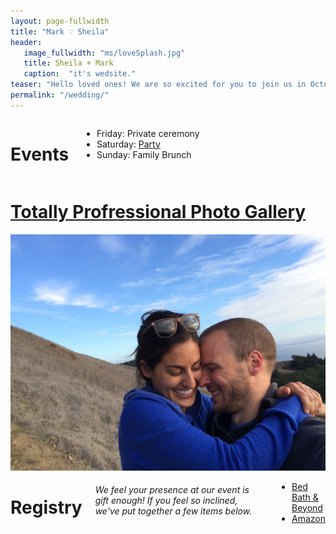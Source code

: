 ```yaml
---
layout: page-fullwidth
title: "Mark ♡ Sheila"
header:
   image_fullwidth: "ms/loveSplash.jpg"
   title: Sheila + Mark
   caption:  "it's wedsite."
teaser: "Hello loved ones! We are so excited for you to join us in October. We'll be updating the website with information in upcoming weeks, including shuttle information from SF to the reception in mid-September."
permalink: "/wedding/"
---
```


<div class="row">
  <div class="medium-4 columns t30">
    <h1>Events</h1>
    <ul>
      <li>Friday: Private ceremony</li>
      <li>Saturday: <a href="http://www.pizzaiolooakland.com">Party</a></li>
      <li>Sunday: Family Brunch</li>
    </ul>
  </div><!-- /.medium-4.columns -->

  <div class="medium-4 columns t30">
    <a href="/wedding/us">
      <h1>Totally Profressional Photo Gallery</h1>
      <img src="/images/ms/love.jpg" caption="Mt Tam">
    </a>
  </div><!-- /.medium-4.columns -->

  <div class="medium-4 columns t30">
    <h1>Registry</h1>
    <h6>We feel your presence at our event is gift enough! If you feel so inclined, we've put together a few items below.</h6>
    <ul>
      <li><a href=" http://www.bedbathandbeyond.com/store/giftregistry/view_registry_guest.jsp?registryId=542449979&eventType=Wedding&pwsurl=?mcid=EM_triggeredem_emailregistryplural__allpromos">Bed Bath & Beyond</a></li>
      <!-- <li><a href="https://rei.com">REI</a></li>
      <li><a href="https://homedepot.com">Home Depot</a></li> -->
      <li><a href="http://www.amazon.com/registry/wedding/18PJAUXQVGHSJ">Amazon</a></li>
      </li>
    </ul>
  </div><!-- /.medium-4.columns -->


</div><!-- /.row -->

